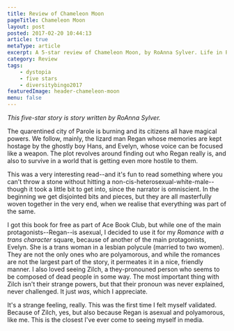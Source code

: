 ```yaml
---
title: Review of Chameleon Moon
pageTitle: Chameleon Moon
layout: post
posted: 2017-02-20 10:44:13
article: true
metaType: article
excerpt: A 5-star review of Chameleon Moon, by RoAnna Sylver. Life in Parole is harsh for everyone, with drones spying and fires burning in the underground.
category: Review
tags:
    - dystopia
    - five stars
    - diversitybingo2017
featuredImage: header-chameleon-moon
menu: false
---
```


*This five-star story is story written by RoAnna Sylver.*

<p class="c-lead c-lead--ornamented"><span class="c-lead__opening">The quarentined city of Parole is</span> burning and its citizens all have magical powers. We follow, mainly, the lizard man Regan whose memories are kept hostage by the ghostly boy Hans, and Evelyn, whose voice can be focused like a weapon. The plot revolves around finding out who Regan really is, and also to survive in a world that is getting even more hostile to them.</p>

This was a very interesting read--and it's fun to read something where you can't throw a stone without hitting a non-cis-heterosexual-white-male--though it took a little bit to get into, since the narrator is omniscient. In the beginning we get disjointed bits and pieces, but they are all masterfully woven together in the very end, when we realise that everything was part of the same.

I got this book for free as part of Ace Book Club, but while one of the main protagonists--Regan--is asexual, I decided to use it for my *Romance with a trans character* square, because of another of the main protagonists, Evelyn. She is a trans woman in a lesbian polycule (married to two women). They are not the only ones who are polyamorous, and while the romances are not the largest part of the story, it permeates it in a nice, friendly manner. I also loved seeing Zilch, a they-pronouned person who seems to be composed of dead people in some way. The most important thing with Zilch isn't their strange powers, but that their pronoun was never explained, never challenged. It just *was*, which I appreciate.

It's a strange feeling, really. This was the first time I felt myself validated. Because of Zilch, yes, but also because Regan is asexual and polyamorous, like me. This is the closest I've ever come to seeing myself in media.


